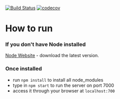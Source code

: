 [![Build Status](https://travis-ci.org/landonp1203/backend-poc.svg?branch=master)](https://travis-ci.org/landonp1203/backend-poc) [![codecov](https://codecov.io/gh/landonp1203/backend-poc/branch/master/graph/badge.svg)](https://codecov.io/gh/landonp1203/backend-poc)

# How to run

### If you don't have Node installed
[Node Website](https://nodejs.org/en/) - download the latest version.

### Once installed
- run `npm install` to install all node_modules
-  type in `npm start` to run the server on port 7000
-  access it through your browser at `localhost:700`
